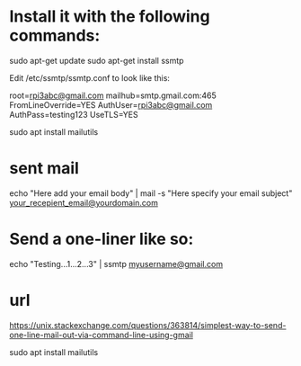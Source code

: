 
# Install it with the following commands:

sudo apt-get update
sudo apt-get install ssmtp

Edit /etc/ssmtp/ssmtp.conf to look like this:

root=rpi3abc@gmail.com
mailhub=smtp.gmail.com:465
FromLineOverride=YES
AuthUser=rpi3abc@gmail.com
AuthPass=testing123
UseTLS=YES

sudo apt install mailutils

# sent mail

echo "Here add your email body" | mail -s "Here specify your email subject" your_recepient_email@yourdomain.com

# Send a one-liner like so:

echo "Testing...1...2...3" | ssmtp myusername@gmail.com

# url

https://unix.stackexchange.com/questions/363814/simplest-way-to-send-one-line-mail-out-via-command-line-using-gmail


sudo apt install mailutils
